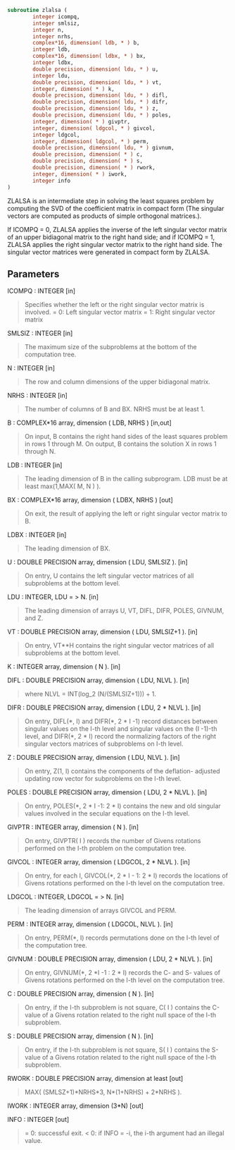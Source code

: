 ```fortran
subroutine zlalsa (
        integer icompq,
        integer smlsiz,
        integer n,
        integer nrhs,
        complex*16, dimension( ldb, * ) b,
        integer ldb,
        complex*16, dimension( ldbx, * ) bx,
        integer ldbx,
        double precision, dimension( ldu, * ) u,
        integer ldu,
        double precision, dimension( ldu, * ) vt,
        integer, dimension( * ) k,
        double precision, dimension( ldu, * ) difl,
        double precision, dimension( ldu, * ) difr,
        double precision, dimension( ldu, * ) z,
        double precision, dimension( ldu, * ) poles,
        integer, dimension( * ) givptr,
        integer, dimension( ldgcol, * ) givcol,
        integer ldgcol,
        integer, dimension( ldgcol, * ) perm,
        double precision, dimension( ldu, * ) givnum,
        double precision, dimension( * ) c,
        double precision, dimension( * ) s,
        double precision, dimension( * ) rwork,
        integer, dimension( * ) iwork,
        integer info
)
```

ZLALSA is an intermediate step in solving the least squares problem
by computing the SVD of the coefficient matrix in compact form (The
singular vectors are computed as products of simple orthogonal
matrices.).

If ICOMPQ = 0, ZLALSA applies the inverse of the left singular vector
matrix of an upper bidiagonal matrix to the right hand side; and if
ICOMPQ = 1, ZLALSA applies the right singular vector matrix to the
right hand side. The singular vector matrices were generated in
compact form by ZLALSA.

## Parameters
ICOMPQ : INTEGER [in]
> Specifies whether the left or the right singular vector
> matrix is involved.
> = 0: Left singular vector matrix
> = 1: Right singular vector matrix

SMLSIZ : INTEGER [in]
> The maximum size of the subproblems at the bottom of the
> computation tree.

N : INTEGER [in]
> The row and column dimensions of the upper bidiagonal matrix.

NRHS : INTEGER [in]
> The number of columns of B and BX. NRHS must be at least 1.

B : COMPLEX\*16 array, dimension ( LDB, NRHS ) [in,out]
> On input, B contains the right hand sides of the least
> squares problem in rows 1 through M.
> On output, B contains the solution X in rows 1 through N.

LDB : INTEGER [in]
> The leading dimension of B in the calling subprogram.
> LDB must be at least max(1,MAX( M, N ) ).

BX : COMPLEX\*16 array, dimension ( LDBX, NRHS ) [out]
> On exit, the result of applying the left or right singular
> vector matrix to B.

LDBX : INTEGER [in]
> The leading dimension of BX.

U : DOUBLE PRECISION array, dimension ( LDU, SMLSIZ ). [in]
> On entry, U contains the left singular vector matrices of all
> subproblems at the bottom level.

LDU : INTEGER, LDU = > N. [in]
> The leading dimension of arrays U, VT, DIFL, DIFR,
> POLES, GIVNUM, and Z.

VT : DOUBLE PRECISION array, dimension ( LDU, SMLSIZ+1 ). [in]
> On entry, VT\*\*H contains the right singular vector matrices of
> all subproblems at the bottom level.

K : INTEGER array, dimension ( N ). [in]

DIFL : DOUBLE PRECISION array, dimension ( LDU, NLVL ). [in]
> where NLVL = INT(log_2 (N/(SMLSIZ+1))) + 1.

DIFR : DOUBLE PRECISION array, dimension ( LDU, 2 \* NLVL ). [in]
> On entry, DIFL(\*, I) and DIFR(\*, 2 \* I -1) record
> distances between singular values on the I-th level and
> singular values on the (I -1)-th level, and DIFR(\*, 2 \* I)
> record the normalizing factors of the right singular vectors
> matrices of subproblems on I-th level.

Z : DOUBLE PRECISION array, dimension ( LDU, NLVL ). [in]
> On entry, Z(1, I) contains the components of the deflation-
> adjusted updating row vector for subproblems on the I-th
> level.

POLES : DOUBLE PRECISION array, dimension ( LDU, 2 \* NLVL ). [in]
> On entry, POLES(\*, 2 \* I -1: 2 \* I) contains the new and old
> singular values involved in the secular equations on the I-th
> level.

GIVPTR : INTEGER array, dimension ( N ). [in]
> On entry, GIVPTR( I ) records the number of Givens
> rotations performed on the I-th problem on the computation
> tree.

GIVCOL : INTEGER array, dimension ( LDGCOL, 2 \* NLVL ). [in]
> On entry, for each I, GIVCOL(\*, 2 \* I - 1: 2 \* I) records the
> locations of Givens rotations performed on the I-th level on
> the computation tree.

LDGCOL : INTEGER, LDGCOL = > N. [in]
> The leading dimension of arrays GIVCOL and PERM.

PERM : INTEGER array, dimension ( LDGCOL, NLVL ). [in]
> On entry, PERM(\*, I) records permutations done on the I-th
> level of the computation tree.

GIVNUM : DOUBLE PRECISION array, dimension ( LDU, 2 \* NLVL ). [in]
> On entry, GIVNUM(\*, 2 \*I -1 : 2 \* I) records the C- and S-
> values of Givens rotations performed on the I-th level on the
> computation tree.

C : DOUBLE PRECISION array, dimension ( N ). [in]
> On entry, if the I-th subproblem is not square,
> C( I ) contains the C-value of a Givens rotation related to
> the right null space of the I-th subproblem.

S : DOUBLE PRECISION array, dimension ( N ). [in]
> On entry, if the I-th subproblem is not square,
> S( I ) contains the S-value of a Givens rotation related to
> the right null space of the I-th subproblem.

RWORK : DOUBLE PRECISION array, dimension at least [out]
> MAX( (SMLSZ+1)\*NRHS\*3, N\*(1+NRHS) + 2\*NRHS ).

IWORK : INTEGER array, dimension (3\*N) [out]

INFO : INTEGER [out]
> = 0:  successful exit.
> < 0:  if INFO = -i, the i-th argument had an illegal value.
